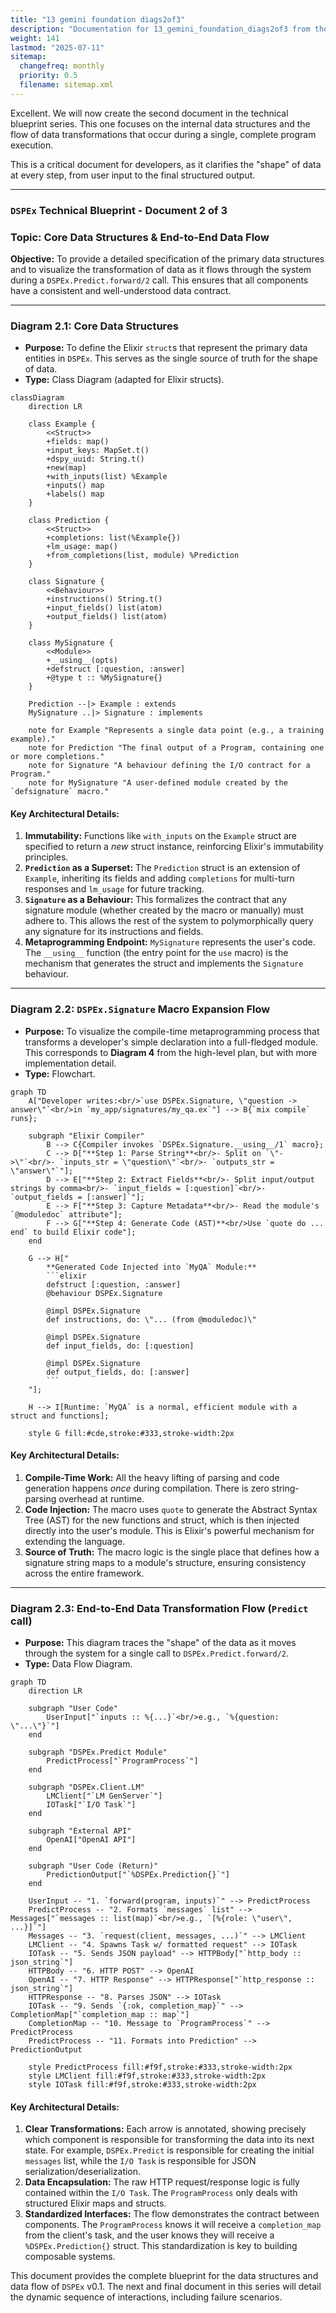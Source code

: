 ```yaml
---
title: "13 gemini foundation diags2of3"
description: "Documentation for 13_gemini_foundation_diags2of3 from the Ds ex repository."
weight: 141
lastmod: "2025-07-11"
sitemap:
  changefreq: monthly
  priority: 0.5
  filename: sitemap.xml
---
```


Excellent. We will now create the second document in the technical blueprint series. This one focuses on the internal data structures and the flow of data transformations that occur during a single, complete program execution.

This is a critical document for developers, as it clarifies the "shape" of data at every step, from user input to the final structured output.

---

### **`DSPEx` Technical Blueprint - Document 2 of 3**

### **Topic: Core Data Structures & End-to-End Data Flow**

**Objective:** To provide a detailed specification of the primary data structures and to visualize the transformation of data as it flows through the system during a `DSPEx.Predict.forward/2` call. This ensures that all components have a consistent and well-understood data contract.

---

### **Diagram 2.1: Core Data Structures**

*   **Purpose:** To define the Elixir `struct`s that represent the primary data entities in `DSPEx`. This serves as the single source of truth for the shape of data.
*   **Type:** Class Diagram (adapted for Elixir structs).

```mermaid
classDiagram
    direction LR

    class Example {
        <<Struct>>
        +fields: map()
        +input_keys: MapSet.t()
        +dspy_uuid: String.t()
        +new(map)
        +with_inputs(list) %Example
        +inputs() map
        +labels() map
    }

    class Prediction {
        <<Struct>>
        +completions: list(%Example{})
        +lm_usage: map()
        +from_completions(list, module) %Prediction
    }

    class Signature {
        <<Behaviour>>
        +instructions() String.t()
        +input_fields() list(atom)
        +output_fields() list(atom)
    }

    class MySignature {
        <<Module>>
        +__using__(opts)
        +defstruct [:question, :answer]
        +@type t :: %MySignature{}
    }

    Prediction --|> Example : extends
    MySignature ..|> Signature : implements

    note for Example "Represents a single data point (e.g., a training example)."
    note for Prediction "The final output of a Program, containing one or more completions."
    note for Signature "A behaviour defining the I/O contract for a Program."
    note for MySignature "A user-defined module created by the `defsignature` macro."

```

#### **Key Architectural Details:**

1.  **Immutability:** Functions like `with_inputs` on the `Example` struct are specified to return a *new* struct instance, reinforcing Elixir's immutability principles.
2.  **`Prediction` as a Superset:** The `Prediction` struct is an extension of `Example`, inheriting its fields and adding `completions` for multi-turn responses and `lm_usage` for future tracking.
3.  **`Signature` as a Behaviour:** This formalizes the contract that any signature module (whether created by the macro or manually) must adhere to. This allows the rest of the system to polymorphically query any signature for its instructions and fields.
4.  **Metaprogramming Endpoint:** `MySignature` represents the user's code. The `__using__` function (the entry point for the `use` macro) is the mechanism that generates the struct and implements the `Signature` behaviour.

---

### **Diagram 2.2: `DSPEx.Signature` Macro Expansion Flow**

*   **Purpose:** To visualize the compile-time metaprogramming process that transforms a developer's simple declaration into a full-fledged module. This corresponds to **Diagram 4** from the high-level plan, but with more implementation detail.
*   **Type:** Flowchart.

```mermaid
graph TD
    A["Developer writes:<br/>`use DSPEx.Signature, \"question -> answer\"`<br/>in `my_app/signatures/my_qa.ex`"] --> B{`mix compile` runs};

    subgraph "Elixir Compiler"
        B --> C{Compiler invokes `DSPEx.Signature.__using__/1` macro};
        C --> D["**Step 1: Parse String**<br/>- Split on `\"->\"`<br/>- `inputs_str = \"question\"`<br/>- `outputs_str = \"answer\"`"];
        D --> E["**Step 2: Extract Fields**<br/>- Split input/output strings by comma<br/>- `input_fields = [:question]`<br/>- `output_fields = [:answer]`"];
        E --> F["**Step 3: Capture Metadata**<br/>- Read the module's `@moduledoc` attribute"];
        F --> G["**Step 4: Generate Code (AST)**<br/>Use `quote do ... end` to build Elixir code"];
    end

    G --> H["
        **Generated Code Injected into `MyQA` Module:**
        ```elixir
        defstruct [:question, :answer]
        @behaviour DSPEx.Signature

        @impl DSPEx.Signature
        def instructions, do: \"... (from @moduledoc)\"

        @impl DSPEx.Signature
        def input_fields, do: [:question]
        
        @impl DSPEx.Signature
        def output_fields, do: [:answer]
        ```
    "];

    H --> I[Runtime: `MyQA` is a normal, efficient module with a struct and functions];

    style G fill:#cde,stroke:#333,stroke-width:2px
```

#### **Key Architectural Details:**

1.  **Compile-Time Work:** All the heavy lifting of parsing and code generation happens *once* during compilation. There is zero string-parsing overhead at runtime.
2.  **Code Injection:** The macro uses `quote` to generate the Abstract Syntax Tree (AST) for the new functions and struct, which is then injected directly into the user's module. This is Elixir's powerful mechanism for extending the language.
3.  **Source of Truth:** The macro logic is the single place that defines how a signature string maps to a module's structure, ensuring consistency across the entire framework.

---

### **Diagram 2.3: End-to-End Data Transformation Flow (`Predict` call)**

*   **Purpose:** This diagram traces the "shape" of the data as it moves through the system for a single call to `DSPEx.Predict.forward/2`.
*   **Type:** Data Flow Diagram.

```mermaid
graph TD
    direction LR

    subgraph "User Code"
        UserInput["`inputs :: %{...}`<br/>e.g., `%{question: \"...\"}`"]
    end

    subgraph "DSPEx.Predict Module"
        PredictProcess["`ProgramProcess`"]
    end

    subgraph "DSPEx.Client.LM"
        LMClient["`LM GenServer`"]
        IOTask["`I/O Task`"]
    end

    subgraph "External API"
        OpenAI["OpenAI API"]
    end

    subgraph "User Code (Return)"
        PredictionOutput["`%DSPEx.Prediction{}`"]
    end

    UserInput -- "1. `forward(program, inputs)`" --> PredictProcess
    PredictProcess -- "2. Formats `messages` list" --> Messages["`messages :: list(map)`<br/>e.g., `[%{role: \"user\", ...}]`"]
    Messages -- "3. `request(client, messages, ...)`" --> LMClient
    LMClient -- "4. Spawns Task w/ formatted request" --> IOTask
    IOTask -- "5. Sends JSON payload" --> HTTPBody["`http_body :: json_string`"]
    HTTPBody -- "6. HTTP POST" --> OpenAI
    OpenAI -- "7. HTTP Response" --> HTTPResponse["`http_response :: json_string`"]
    HTTPResponse -- "8. Parses JSON" --> IOTask
    IOTask -- "9. Sends `{:ok, completion_map}`" --> CompletionMap["`completion_map :: map`"]
    CompletionMap -- "10. Message to `ProgramProcess`" --> PredictProcess
    PredictProcess -- "11. Formats into Prediction" --> PredictionOutput

    style PredictProcess fill:#f9f,stroke:#333,stroke-width:2px
    style LMClient fill:#f9f,stroke:#333,stroke-width:2px
    style IOTask fill:#f9f,stroke:#333,stroke-width:2px

```

#### **Key Architectural Details:**

1.  **Clear Transformations:** Each arrow is annotated, showing precisely which component is responsible for transforming the data into its next state. For example, `DSPEx.Predict` is responsible for creating the initial `messages` list, while the `I/O Task` is responsible for JSON serialization/deserialization.
2.  **Data Encapsulation:** The raw HTTP request/response logic is fully contained within the `I/O Task`. The `ProgramProcess` only deals with structured Elixir maps and structs.
3.  **Standardized Interfaces:** The flow demonstrates the contract between components. The `ProgramProcess` knows it will receive a `completion_map` from the client's task, and the user knows they will receive a `%DSPEx.Prediction{}` struct. This standardization is key to building composable systems.

This document provides the complete blueprint for the data structures and data flow of `DSPEx` v0.1. The next and final document in this series will detail the dynamic sequence of interactions, including failure scenarios.
